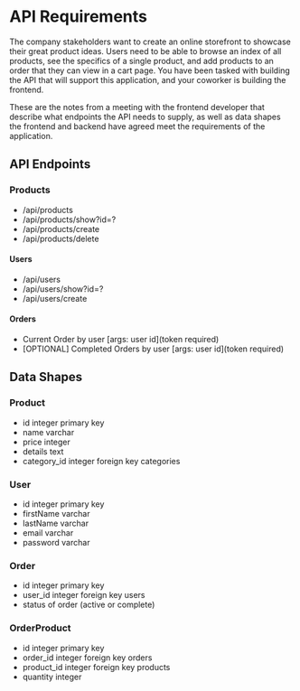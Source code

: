 # API Requirements

The company stakeholders want to create an online storefront to showcase their great product ideas. Users need to be able to browse an index of all products, see the specifics of a single product, and add products to an order that they can view in a cart page. You have been tasked with building the API that will support this application, and your coworker is building the frontend.

These are the notes from a meeting with the frontend developer that describe what endpoints the API needs to supply, as well as data shapes the frontend and backend have agreed meet the requirements of the application.

## API Endpoints

### Products

- /api/products
- /api/products/show?id=?
- /api/products/create
- /api/products/delete
<!-- - Create [token required] -->

#### Users
<!-- - Index [token required] -->
<!-- - Show [token required] -->
<!-- - Create N[token required] -->
- /api/users
- /api/users/show?id=?
- /api/users/create

#### Orders

- Current Order by user [args: user id](token required)
- [OPTIONAL] Completed Orders by user [args: user id](token required)

## Data Shapes

### Product

- id integer primary key
- name varchar 
- price integer
- details text
- category_id integer foreign key categories

### User

- id integer primary key
- firstName varchar
- lastName varchar
- email varchar
- password varchar

### Order

- id integer primary key
- user_id integer foreign key users
- status of order (active or complete)

### OrderProduct

- id integer primary key
- order_id integer foreign key orders
- product_id integer foreign key products
- quantity integer
